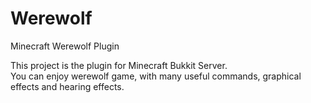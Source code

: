 Werewolf
========

Minecraft Werewolf Plugin

This project is the plugin for Minecraft Bukkit Server.  
You can enjoy werewolf game, with many useful commands, graphical effects and hearing effects.
